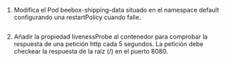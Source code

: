 1. Modifica el Pod beebox-shipping-data situado en el namespace default configurando una restartPolicy cuando falle.

```yaml
```

2. Añadir la propiedad livenessProbe al contenedor para comprobar la respuesta de una petición http cada 5 segundos. La petición debe checkear la respuesta de la raíz (/) en el puerto 8080.
